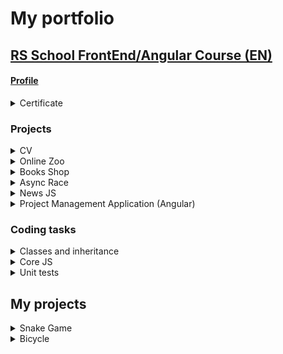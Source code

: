 # My portfolio
## [RS School FrontEnd/Angular Course (EN)](https://rs.school/js-en/)
#### [Profile](https://app.rs.school/cv/be5c7c13-6e84-479d-b995-cedd3a593c22)
<details>
<summary>Certificate</summary>

[![Certificate](/img/cert.png)](https://app.rs.school/certificate/5bm7utrx)
</details>

### Projects
<details>
<summary>CV</summary>

[Task](https://github.com/rolling-scopes-school/js-fe-course-en/blob/main/tasks/CV(markdown)/CV(HTML+CSS+Markdown).md)  
[Source code](https://github.com/BayanAlex/rs-cv)  
[Deployment](https://bayanalex.github.io/rs-cv/)  
##### Description:  
Landing page of own design. Adaptive.  
##### Tools:  
HTML, CSS  

[![LINK](/img/cv.png)](https://bayanalex.github.io/rs-cv/)
</details>

<details>
<summary>Online Zoo</summary>

[Task](https://github.com/rolling-scopes-school/js-fe-course-en/blob/main/tasks/online-zoo/online-zoo.md)  
[Source code](https://github.com/BayanAlex/rs-online-zoo)  
[Deployment](https://bayanalex.github.io/rs-online-zoo/)  
##### Description:  
Pages **About** and **Donate** including sliders, popup, burger menu. Adaptive. Pixel perfect.  
##### Tools:  
HTML, SCSS, JavaScript, Figma  

[![LINK](/img/zoo.png)](https://bayanalex.github.io/rs-online-zoo/)
</details>

<details>
<summary>Books Shop</summary>

[Task](https://github.com/rolling-scopes-school/js-fe-course-en/blob/main/tasks/online-zoo/online-zoo.md)  
[Source code](https://github.com/rolling-scopes-school/js-fe-course-en/blob/main/tasks/books-shop/books-shop.md)  
[Deployment](https://bayanalex.github.io/rs-books-shop/)  
##### Description:  
Pages **Main** and **Order** of own design. HTML body of page Main is fully created using JS DOM.  
Drag and drop, books search and rating functionality, bag slider, book description popup, order form validation.  
##### Tools:  
HTML, SCSS, JavaScript   

[![LINK](/img/bookshop.png)](https://bayanalex.github.io/rs-books-shop/)
</details>

<details>
<summary>Async Race</summary>

[Task](https://github.com/rolling-scopes-school/js-fe-course-en/blob/main/tasks/async-race/async-race.md)  
[Source code](https://github.com/BayanAlex/rs-async-race)  
[Deployment](https://bayanalex.github.io/rs-async-race/)  
##### Description:  
SPA FrontEnd of the own design. Pages **Garage** and **Winners**. HTML body is fully created using JS DOM.  
Working with cars, race (note: cars can "break" during a race), pagination, winners table is made via provided REST API BackEnd.  
SVG cars moving animation individually or a race of all cars on the page.  
Practice of DOM, promises, fetch, async/await, JS-animation, ES6 modules.  
##### Tools: 
HTML, SCSS, JavaScript, Webpack   

[![LINK](/img/async-race.png)](https://bayanalex.github.io/rs-async-race/)
</details>

<details>
<summary>News JS</summary>

[Task](https://github.com/rolling-scopes-school/js-fe-course-en/blob/main/tasks/typescript/typescript.md)  
[Source code](https://github.com/BayanAlex/rs-news-js-to-ts)  
##### Description:  
Getting news from the free API [newsapi.org](https://newsapi.org/). Existing project migration from JavaScript to TypeScript. Redesign + adaptive.  
##### Tools:  
HTML, CSS, TypeScript   

Note: the project must be run on a localhost, since API CORS is disabled in a free version.  

![LINK](/img/news.png)
</details>

<details>
<summary>Project Management Application (Angular)</summary>

[Task](https://github.com/rolling-scopes-school/js-fe-course-en/blob/main/tasks/angular/project-management-system.md)  
[Source code](https://github.com/BayanAlex/rs-pma-angular)  
[Deployment](https://cyberalex-pma.netlify.app/)
##### Description:  
Adaptive FrontEnd application of own design. It is using provided REST API BackEnd. The application is based on a basic [Trello](https://trello.com/) functionality.  
User can create columns of tasks grouped in boards. Each task includes a description and a checklist.  
Using drag and drop, user can reorder columns, move tasks within and between columns. User can search tasks via BackEnd.  
The application is localized in 2 languages (English and Ukrainian).  
##### Tools:  
HTML, SCSS, Angular, TypeScript, RxJS, Material, Tailwind, Ng-translate  

[![LINK](/img/pma1.png)](https://cyberalex-pma.netlify.app/)  
[![LINK](/img/pma2.png)](https://cyberalex-pma.netlify.app/)  
[![LINK](/img/pma3.png)](https://cyberalex-pma.netlify.app/)  
[![LINK](/img/pma4.png)](https://cyberalex-pma.netlify.app/)  
</details>

### Coding tasks
<details>
<summary>Classes and inheritance</summary>

[Task](https://github.com/rolling-scopes-school/js-fe-course-en/blob/main/tasks/classes-inheritance/classes-inheritance.md)  
[Source code](https://github.com/BayanAlex/rs-classes-inheritance)
##### Description:  
ES5 and ES6 classes inheritance and functions chaining.  
##### Tools:  
JavaScript
</details>

<details>
<summary>Core JS</summary>

[Task](https://github.com/rolling-scopes-school/js-fe-course-en/blob/main/tasks/core-js-101/core-js-101.md)  
[Source code](https://github.com/BayanAlex/rs-unit-tests)
##### Description:  
98 various coding tasks.  
##### Tools:  
JavaScript
</details>

<details>
<summary>Unit tests</summary>

[Task](https://github.com/rolling-scopes-school/js-fe-course-en/blob/main/tasks/unit-tests/unit-tests.md)  
[Source code](https://github.com/BayanAlex/rs-unit-tests)
##### Description:  
Own versions of a set of [Lodash](https://lodash.com/) functions for arrays and objects and unit tests for them.  
Tests coverage 100%.  
##### Tools:  
JavaScript, Jest
</details>

## My projects
<details>
<summary>Snake Game</summary>

[Source code](https://gitlab.com/cyberalex/snake)  
[Deployment](https://cyberalex.gitlab.io/snake/)  
##### Description:  
My first JavaScript project. It is my adaptive version of the famous Snake Game.  
##### Tools:  
HTML, SCSS, JavaScript
</details>

<details>
<summary>Bicycle</summary>

[Source code](https://gitlab.com/cyberalex/bicycle)  
[Deployment](https://cyberalex.gitlab.io/bicycle)  
##### Description:  
Adaptive markup of a landing from a PSD.  
##### Tools:  
HTML, SCSS
</details>